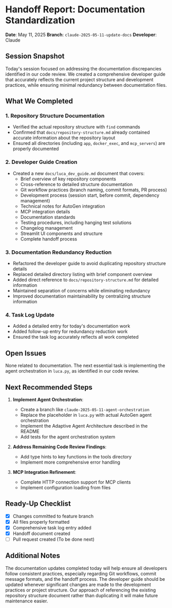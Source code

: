 # Handoff Report: Documentation Standardization

**Date**: May 11, 2025
**Branch**: `claude-2025-05-11-update-docs`
**Developer**: Claude

## Session Snapshot

Today's session focused on addressing the documentation discrepancies identified in our code review. We created a comprehensive developer guide that accurately reflects the current project structure and development practices, while ensuring minimal redundancy between documentation files.

## What We Completed

### 1. Repository Structure Documentation
- Verified the actual repository structure with `find` commands
- Confirmed that `docs/repository-structure.md` already contained accurate information about the repository layout
- Ensured all directories (including `app`, `docker_exec`, and `mcp_servers`) are properly documented

### 2. Developer Guide Creation
- Created a new `docs/luca_dev_guide.md` document that covers:
  - Brief overview of key repository components
  - Cross-reference to detailed structure documentation
  - Git workflow practices (branch naming, commit formats, PR process)
  - Development process (session start, before commit, dependency management)
  - Technical notes for AutoGen integration
  - MCP integration details
  - Documentation standards
  - Testing procedures, including hanging test solutions
  - Changelog management
  - Streamlit UI components and structure
  - Complete handoff process

### 3. Documentation Redundancy Reduction
- Refactored the developer guide to avoid duplicating repository structure details
- Replaced detailed directory listing with brief component overview
- Added direct reference to `docs/repository-structure.md` for detailed information
- Maintained separation of concerns while eliminating redundancy
- Improved documentation maintainability by centralizing structure information

### 4. Task Log Update
- Added a detailed entry for today's documentation work
- Added follow-up entry for redundancy reduction work
- Ensured the task log accurately reflects all work completed

## Open Issues

None related to documentation. The next essential task is implementing the agent orchestration in `luca.py`, as identified in our code review.

## Next Recommended Steps

1. **Implement Agent Orchestration**: 
   - Create a branch like `claude-2025-05-11-agent-orchestration`
   - Replace the placeholder in `luca.py` with actual AutoGen agent orchestration
   - Implement the Adaptive Agent Architecture described in the README
   - Add tests for the agent orchestration system

2. **Address Remaining Code Review Findings**:
   - Add type hints to key functions in the tools directory
   - Implement more comprehensive error handling

3. **MCP Integration Refinement**:
   - Complete HTTP connection support for MCP clients
   - Implement configuration loading from files

## Ready-Up Checklist

- [x] Changes committed to feature branch
- [x] All files properly formatted
- [x] Comprehensive task log entry added
- [x] Handoff document created
- [ ] Pull request created (To be done next)

## Additional Notes

The documentation updates completed today will help ensure all developers follow consistent practices, especially regarding Git workflows, commit message formats, and the handoff process. The developer guide should be updated whenever significant changes are made to the development practices or project structure. Our approach of referencing the existing repository structure document rather than duplicating it will make future maintenance easier.
